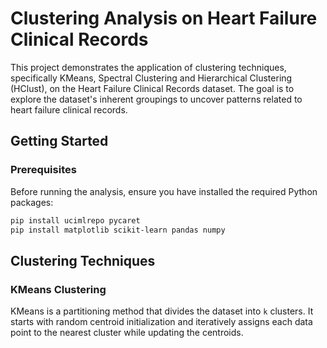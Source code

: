 
# Clustering Analysis on Heart Failure Clinical Records

This project demonstrates the application of clustering techniques, specifically KMeans, Spectral Clustering and Hierarchical Clustering (HClust), on the Heart Failure Clinical Records dataset. The goal is to explore the dataset's inherent groupings to uncover patterns related to heart failure clinical records.

## Getting Started

### Prerequisites

Before running the analysis, ensure you have installed the required Python packages:

  ```bash
  pip install ucimlrepo pycaret
  pip install matplotlib scikit-learn pandas numpy
  ```
## Clustering Techniques

### KMeans Clustering

KMeans is a partitioning method that divides the dataset into `k` clusters. It starts with random centroid initialization and iteratively assigns each data point to the nearest cluster while updating the centroids.
